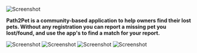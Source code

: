 ![Screenshot](app_images/banner.jpg)

**Path2Pet is a community-based application to help owners find their lost pets.
Without any registration you can report a missing pet you lost/found, and use the app's to find a match for your report.**



![Screenshot](app_images/home_screen.jpg)
![Screenshot](app_images/map.jpg)
![Screenshot](app_images/camera.jpg)
![Screenshot](app_images/feed.jpg)


